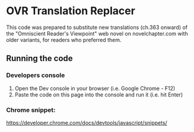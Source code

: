 # OVR Translation Replacer
This code was prepared to substitute new translations (ch.363 onward) of the "Omniscient Reader's Viewpoint" web novel on novelchapter.com with older variants, for readers who preferred them.

## Running the code
### Developers console
  1. Open the Dev console in your browser (i.e. Google Chrome - F12)
  2. Paste the code on this page into the console and run it (i.e. hit Enter)
### Chrome snippet:
https://developer.chrome.com/docs/devtools/javascript/snippets/
